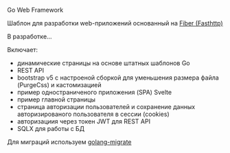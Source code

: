 Go Web Framework

Шаблон для разработки web-приложений основанный на [Fiber (Fasthttp)](https://gofiber.io/)

В разработке...

Включает:
- динамические страницы на основе штатных шаблонов Go
- REST API
- bootstrap v5 с настроеной сборкой для уменьшения размера файла (PurgeCss) и кастомизацией
- пример одностраниченого приложения (SPA) Svelte
- пример главной страницы
- страница авторизации пользователей и сохранение данных авторизированого пользователя в сессии (cookies)
- авторизациия через токен JWT для REST API
- SQLX для работы с БД

Для миграций используем [golang-migrate](https://github.com/golang-migrate/migrate)